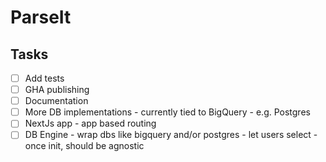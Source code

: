 # ParseIt

## Tasks
- [ ] Add tests
- [ ] GHA publishing
- [ ] Documentation
- [ ] More DB implementations - currently tied to BigQuery - e.g. Postgres
- [ ] NextJs app - app based routing
- [ ] DB Engine - wrap dbs like bigquery and/or postgres - let users select - once init, should be agnostic